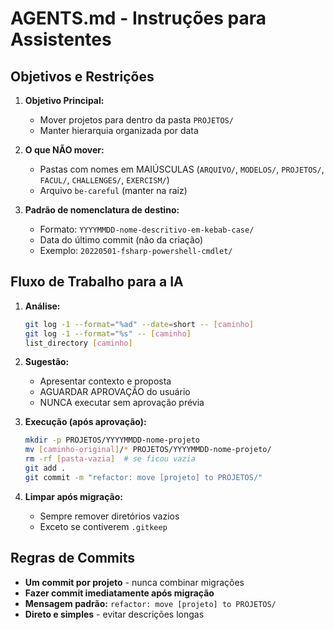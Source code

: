 # AGENTS.md - Instruções para Assistentes

## Objetivos e Restrições

1. **Objetivo Principal:** 
   - Mover projetos para dentro da pasta `PROJETOS/`
   - Manter hierarquia organizada por data

2. **O que NÃO mover:**
   - Pastas com nomes em MAIÚSCULAS (`ARQUIVO/`, `MODELOS/`, `PROJETOS/`, `FACUL/`, `CHALLENGES/`, `EXERCISM/`)
   - Arquivo `be-careful` (manter na raiz)

3. **Padrão de nomenclatura de destino:**
   - Formato: `YYYYMMDD-nome-descritivo-em-kebab-case/`
   - Data do último commit (não da criação)
   - Exemplo: `20220501-fsharp-powershell-cmdlet/`

## Fluxo de Trabalho para a IA

1. **Análise:**
   ```bash
   git log -1 --format="%ad" --date=short -- [caminho]
   git log -1 --format="%s" -- [caminho]
   list_directory [caminho]
   ```

2. **Sugestão:**
   - Apresentar contexto e proposta
   - AGUARDAR APROVAÇÃO do usuário
   - NUNCA executar sem aprovação prévia

3. **Execução (após aprovação):**
   ```bash
   mkdir -p PROJETOS/YYYYMMDD-nome-projeto
   mv [caminho-original]/* PROJETOS/YYYYMMDD-nome-projeto/
   rm -rf [pasta-vazia]  # se ficou vazia
   git add .
   git commit -m "refactor: move [projeto] to PROJETOS/"
   ```

4. **Limpar após migração:**
   - Sempre remover diretórios vazios
   - Exceto se contiverem `.gitkeep`

## Regras de Commits

- **Um commit por projeto** - nunca combinar migrações
- **Fazer commit imediatamente após migração**
- **Mensagem padrão:** `refactor: move [projeto] to PROJETOS/`
- **Direto e simples** - evitar descrições longas


